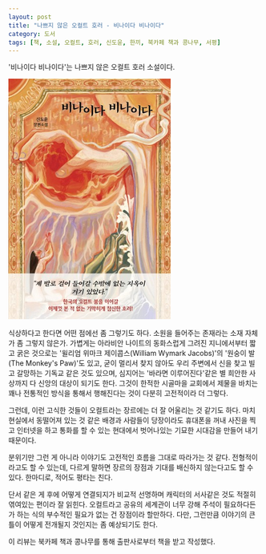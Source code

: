 ```yaml
---
layout: post
title: "나쁘지 않은 오컬트 호러 - 비나이다 비나이다"
category: 도서
tags: [책, 소설, 오컬트, 호러, 신도윤, 한끼, 북카페 책과 콩나무, 서평]
---
```


'비나이다 비나이다'는
나쁘지 않은 오컬트 호러 소설이다.

![표지](/images/book/pray-pray-book.jpg)

식상하다고 한다면 어떤 점에선 좀 그렇기도 하다.
소원을 들어주는 존재라는 소재 자체가 좀 그렇지 않은가.
가볍게는 아라비안 나이트의 동화스럽게 그려진 지니에서부터
짧고 굵은 것으로는 '윌리엄 위마크 제이콥스(William Wymark Jacobs)'의 '원숭이 발(The Monkey's Paw)'도 있고,
굳이 멀리서 찾지 않아도 우리 주변에서 신을 찾고 빌고 갈망하는 기독교 같은 것도 있으며,
심지어는 '바라면 이루어진다'같은 별 희안한 사상까지 다 신앙의 대상이 되기도 한다.
그것이 한적한 시골마을 교회에서 제물을 바치는 꽤나 전통적인 방식을 통해서 행해진다는 것이 다분히 고전적이라 더 그렇다.

그런데, 이런 고식한 것들이 오컬트라는 장르에는 더 잘 어울리는 것 같기도 하다.
마치 현실에서 동떨어져 있는 것 같은 배경과 사람들이
당장이라도 휴대폰을 꺼내 사진을 찍고 인터넷을 하고 통화를 할 수 있는 현대에서
벗어나있는 기묘한 시대감을 만들어 내기 때문이다.

분위기만 그런 게 아니라
이야기도 고전적인 흐름을 그대로 따라가는 것 같다.
전형적이라고도 할 수 있는데, 다르게 말하면 장르의 장점과 기대를 배신하지 않는다고도 할 수 있다.
한마디로, 적어도 평타는 친다.

단서 같은 게 후에 어떻게 연결되지가 비교적 선명하며
캐릭터의 서사같은 것도 적절히 엮여있는 편이라 잘 읽힌다.
오컬트라고 공유의 세계관이 너무 강해 주석이 필요하다든가 하는 식의 부수적인 필요가 없는 건 장점이라 할만하다.
다만, 그런만큼 이야기의 큰 틀이 어떻게 전개될지 것인지는 좀 예상되기도 한다.



<div class="im im-info">
이 리뷰는 북카페 책과 콩나무를 통해 출판사로부터 책을 받고 작성했다.
</div>

